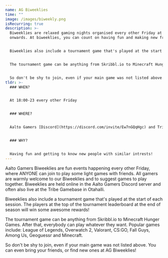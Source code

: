 ```yaml
---
name: AG Biweeklies
time: ""
image: /images/biweekly.png
isRecurring: true
description: >-
  Biweeklies are relaxed gaming nights organised every other Friday at 18:00
  onwards. At biweeklies, you can count on having fun and making new friends.


  Biweeklies also include a tournament game that's played at the start of each session. The players at the top of the tournament leaderboard at the end of the season will win some awesome rewards!


  The tournament game can be anything from Skribbl.io to Minecraft Hunger Games. After that, everybody can play whatever they want. Popular games include: League of Legends, Overwatch 2, Valorant, CS 2, Fall Guys, Among Us, Geoguessr and Minecraft. 


  So don't be shy to join, even if your main game was not listed above. You can even bring your friends, or find new ones at AG Biweeklies!
tldr: >-
  ### WHEN?


  At 18:00-23 every other Friday


  ### WHERE?


  Aalto Gamers [Discord](https://discord.com/invite/Ew7nGQqHgc) and Tribe Gamebase


  ### WHY?


  Having fun and getting to know new people with similar intrests!
---
```


Aalto Gamers Biweeklies are fun events happening every other Friday, where ANYONE can join to play some light games with friends. All gamers are warmly welcome to our Biweeklies and to suggest games to play together. Biweeklies are held online in the Aalto Gamers Discord server and often also live at the Tribe Gamebase in Otahalli.

Biweeklies also include a tournament game that's played at the start of each session. The players at the top of the tournament leaderboard at the end of season will win some awesome rewards!

The tournament game can be anything from Skribbl.io to Minecraft Hunger Games. After that, everybody can play whatever they want. Popular games include: League of Legends, Overwatch 2, Valorant, CS:GO, Fall Guys, Among Us, Geoguessr and Minecraft.

So don't be shy to join, even if your main game was not listed above. You can even bring your friends, or find new ones at AG Biweeklies!
